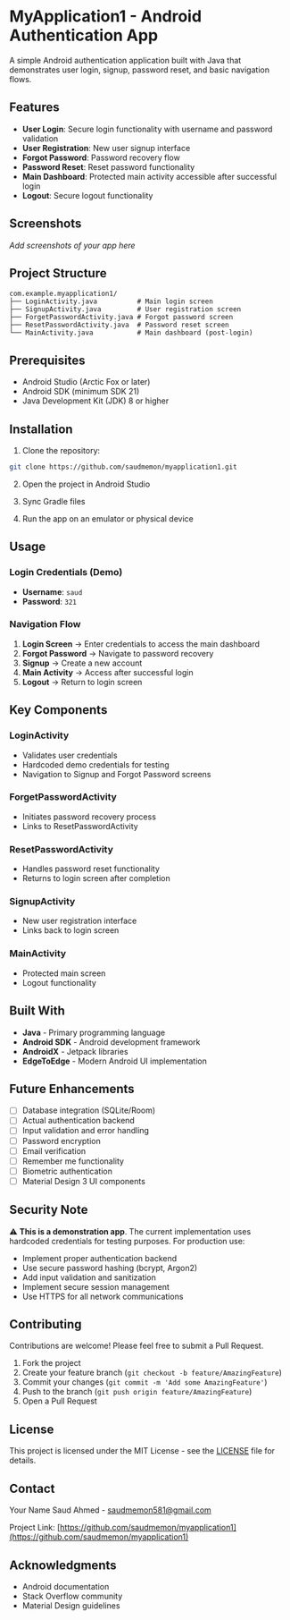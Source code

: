 # MyApplication1 - Android Authentication App

A simple Android authentication application built with Java that demonstrates user login, signup, password reset, and basic navigation flows.

## Features

- **User Login**: Secure login functionality with username and password validation
- **User Registration**: New user signup interface
- **Forgot Password**: Password recovery flow
- **Password Reset**: Reset password functionality
- **Main Dashboard**: Protected main activity accessible after successful login
- **Logout**: Secure logout functionality

## Screenshots

_Add screenshots of your app here_

## Project Structure

```
com.example.myapplication1/
├── LoginActivity.java          # Main login screen
├── SignupActivity.java         # User registration screen
├── ForgetPasswordActivity.java # Forgot password screen
├── ResetPasswordActivity.java  # Password reset screen
└── MainActivity.java           # Main dashboard (post-login)
```

## Prerequisites

- Android Studio (Arctic Fox or later)
- Android SDK (minimum SDK 21)
- Java Development Kit (JDK) 8 or higher

## Installation

1. Clone the repository:
```bash
git clone https://github.com/saudmemon/myapplication1.git
```

2. Open the project in Android Studio

3. Sync Gradle files

4. Run the app on an emulator or physical device

## Usage

### Login Credentials (Demo)
- **Username**: `saud`
- **Password**: `321`

### Navigation Flow

1. **Login Screen** → Enter credentials to access the main dashboard
2. **Forgot Password** → Navigate to password recovery
3. **Signup** → Create a new account
4. **Main Activity** → Access after successful login
5. **Logout** → Return to login screen

## Key Components

### LoginActivity
- Validates user credentials
- Hardcoded demo credentials for testing
- Navigation to Signup and Forgot Password screens

### ForgetPasswordActivity
- Initiates password recovery process
- Links to ResetPasswordActivity

### ResetPasswordActivity
- Handles password reset functionality
- Returns to login screen after completion

### SignupActivity
- New user registration interface
- Links back to login screen

### MainActivity
- Protected main screen
- Logout functionality

## Built With

- **Java** - Primary programming language
- **Android SDK** - Android development framework
- **AndroidX** - Jetpack libraries
- **EdgeToEdge** - Modern Android UI implementation

## Future Enhancements

- [ ] Database integration (SQLite/Room)
- [ ] Actual authentication backend
- [ ] Input validation and error handling
- [ ] Password encryption
- [ ] Email verification
- [ ] Remember me functionality
- [ ] Biometric authentication
- [ ] Material Design 3 UI components

## Security Note

⚠️ **This is a demonstration app**. The current implementation uses hardcoded credentials for testing purposes. For production use:
- Implement proper authentication backend
- Use secure password hashing (bcrypt, Argon2)
- Add input validation and sanitization
- Implement secure session management
- Use HTTPS for all network communications

## Contributing

Contributions are welcome! Please feel free to submit a Pull Request.

1. Fork the project
2. Create your feature branch (`git checkout -b feature/AmazingFeature`)
3. Commit your changes (`git commit -m 'Add some AmazingFeature'`)
4. Push to the branch (`git push origin feature/AmazingFeature`)
5. Open a Pull Request

## License

This project is licensed under the MIT License - see the [LICENSE](LICENSE) file for details.

## Contact

Your Name Saud Ahmed  - saudmemon581@gmail.com

Project Link: [https://github.com/saudmemon/myapplication1](https://github.com/saudmemon/myapplication1)

## Acknowledgments

- Android documentation
- Stack Overflow community
- Material Design guidelines

